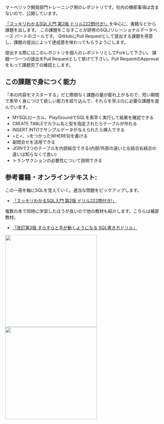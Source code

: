 マーベリック開発部門トレーニング用のレポジトリです。社内の機密事項は含まないので、公開しています。

[「スッキリわかるSQL入門 第2版 ドリル222問付き!」](https://amzn.to/2Su2ysV)を中心に、書籍などから課題を出します。 この課題をこなすことが研修のSQL/リレーショナルデータベース パートのゴールです。
GitHubにPull Requestとして提出する課題を用意し、課題の提出によって達成感を味わってもらうようにします。

提出する際にはこのレポジトリを個人のレポジトリとしてForkして下さい。
課題一つ一つの提出をPull Requestとして挙げて下さい。Pull RequestのApprovalをもって課題完了の確認とします。

## この課題で身につく能力

「本の内容をマスターする」だと際限なく課題の量が膨れ上がるので、短い期間で素早く身につけて欲しい能力を絞り込んで、それらを学ぶのに必要な課題を選んでいます。

- MYSQLローカル、PlayGroundでSQLを素早く実行して結果を確認できる
- CREATE TABLEでカラム名と型を指定されたらテーブルが作れる
- INSERT INTOでサンプルデータが与えられたら挿入できる
- =と<、>をつかったWHERE句を書ける
- 副問合せを活用できる
- JOINで2つのテーブルを内部結合できる(内部/外部の違いと左結合右結合の違いは知らなくて良い)
- トランザクションの必要性について説明できる


## 参考書籍・オンラインテキスト:

この一冊を軸にSQLを覚えていく。適当な問題をピックアップします。
- [「スッキリわかるSQL入門 第2版 ドリル222問付き!」](https://amzn.to/2Su2ysV)

複数の本で同時に学習したほうが良いので他の教材も紹介します。こちらは補習教材。
- [「改訂第3版 すらすらと手が動くようになる SQL書き方ドリル」](https://amzn.to/2USAdOm)

<img width=300 src="https://user-images.githubusercontent.com/7414320/76589453-7ccd8980-652d-11ea-8f2a-44f49893e085.png"><img width=300 src="https://user-images.githubusercontent.com/7414320/76589462-848d2e00-652d-11ea-9dcb-8230746f2386.png">

